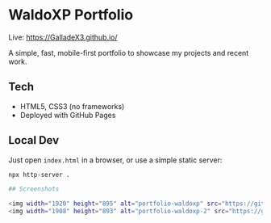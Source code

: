 # WaldoXP Portfolio

Live: https://GalladeX3.github.io/

A simple, fast, mobile-first portfolio to showcase my projects and recent work.

## Tech
- HTML5, CSS3 (no frameworks)
- Deployed with GitHub Pages

## Local Dev
Just open `index.html` in a browser, or use a simple static server:
```bash
npx http-server .

## Screenshots

<img width="1920" height="895" alt="portfolio-waldoxp" src="https://github.com/user-attachments/assets/f0cde321-5b9a-4c31-944b-3373bf906fc8" />
<img width="1908" height="893" alt="portfolio-waldoxp-2" src="https://github.com/user-attachments/assets/35bb31d2-ba14-4f3b-a948-33d17ce78c26" />
